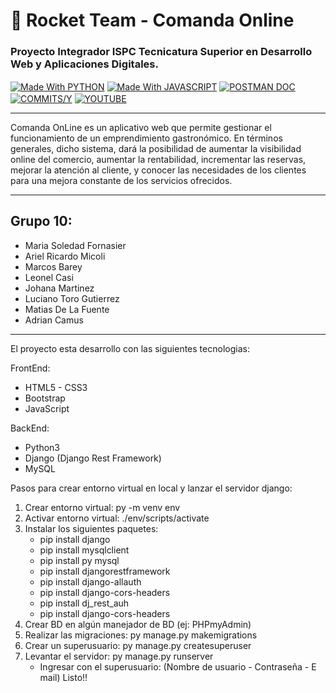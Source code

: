 # 🚀 Rocket Team - Comanda Online 
### Proyecto Integrador ISPC Tecnicatura Superior en Desarrollo Web y Aplicaciones Digitales.

<div style="display: inline_block">
  <a href="https://es.wikipedia.org/wiki/Python" target="_blank"><img align="center" alt="Made With PYTHON"  src="https://img.shields.io/badge/Made%20With-PHYTON-brightgreen"></a>
  <a href="https://es.wikipedia.org/wiki/JavaScript" target="_blank"><img align="center" alt="Made With JAVASCRIPT"  src="https://img.shields.io/badge/Made%20With-JavaScript-yellow"></a>
  <a href="#" target="_blank"><img align="center" alt="POSTMAN DOC"  src="https://img.shields.io/badge/Postman-ApiDoc-orange"></a>
  <a href="https://github.com/soleforna/integrador_ISP/graphs/contributors" target="_blank"><img align="center" alt="COMMITS/Y"  src="https://img.shields.io/github/commit-activity/y/soleforna/integrador_ISP"></a>
  <a href="https://youtu.be/HmA-erkNQzA" target="_blank"><img align="center" alt="YOUTUBE" src="https://img.shields.io/youtube/views/HmA-erkNQzA?label=View%20Video&style=social"></a>
</div>

-------

Comanda OnLine es un aplicativo web que permite gestionar el funcionamiento de un emprendimiento gastronómico. En términos generales, dicho sistema, dará la posibilidad de aumentar la visibilidad online del comercio, aumentar la rentabilidad, incrementar las reservas, mejorar la atención al cliente, y conocer las necesidades de los clientes para una mejora constante de los servicios ofrecidos.

-------

## Grupo 10:
*  Maria Soledad Fornasier
*  Ariel Ricardo Micoli
*  Marcos Barey
*  Leonel Casi
*  Johana Martinez
*  Luciano Toro Gutierrez
*  Matias De La Fuente
*  Adrian Camus

-------

El proyecto esta desarrollo con las siguientes tecnologias:

FrontEnd:
* HTML5 - CSS3
* Bootstrap
* JavaScript

BackEnd:
* Python3
* Django (Django Rest Framework)
* MySQL

Pasos para crear entorno virtual en local y lanzar el servidor django:

1) Crear entorno virtual:  py -m venv env
2) Activar entorno virtual: ./env/scripts/activate
3) Instalar los siguientes paquetes:
   *  pip install django 
   *  pip install mysqlclient
   *  pip install py mysql
   *  pip install djangorestframework
   *  pip install django-allauth
   *  pip install django-cors-headers
   *  pip install dj_rest_auh
   *  pip install django-cors-headers
4) Crear BD en algún manejador de BD (ej: PHPmyAdmin)
5) Realizar las migraciones: py manage.py makemigrations 
6) Crear un superusuario: py manage.py createsuperuser
7) Levantar el servidor: py manage.py runserver
   *  Ingresar con el superusuario: (Nombre de usuario - Contraseña - E mail)
Listo!!
